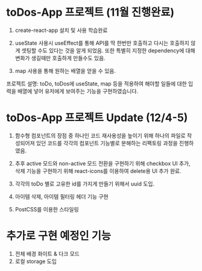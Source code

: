 # toDos-App 프로젝트 (11월 진행완료)

1. create-react-app 설치 및 사용 학습완료

2. useState 사용시 useEffect를 통해 API를 딱 한번만 호출하고 다시는 호출하지 않게 셋팅할 수도 있다는 것을 알게 되었음. 또한 특별히 지정한 dependency에 대해 변화가 생길때만 호출하게 만들수도 있음.

3. map 사용을 통해 원하는 배열을 얻을 수 있음.

프로젝트 설명: toDo, toDos에 useState, map 등을 적용하여 해야할 일들에 대한 입력을 배열에 넣어 유저에게 보여주는 기능을 구현하였습니다.

# toDos-App 프로젝트 Update (12/4-5)

1. 함수형 컴포넌트의 장점 중 하나인 코드 재사용성을 높이기 위해 하나의 파일로 작성되어져 있던 코드를 각각의 컴포넌트 기능별로 분해하는 리팩토링 과정을 진행하였음.

2. 추후 active 모드와 non-active 모드 전환을 구현하기 위해 checkbox UI 추가, 삭제 기능을 구현하기 위해 react-icons를 이용하여 delete용 UI 추가 완료.

3. 각각의 toDo 별로 고유한 id를 가지게 만들기 위해서 uuid 도입.

4. 아이템 삭제, 아이템 필터링 헤더 기능 구현

5. PostCSS를 이용한 스타일링

# 추가로 구현 예정인 기능

1. 전체 배경 화이트 & 다크 모드
2. 로컬 storage 도입
